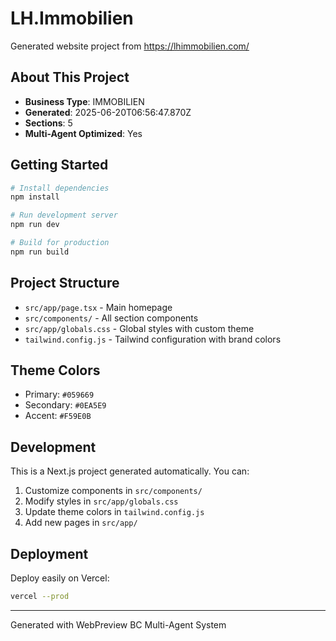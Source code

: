 # LH.Immobilien

Generated website project from https://lhimmobilien.com/

## About This Project

- **Business Type**: IMMOBILIEN
- **Generated**: 2025-06-20T06:56:47.870Z
- **Sections**: 5
- **Multi-Agent Optimized**: Yes

## Getting Started

```bash
# Install dependencies
npm install

# Run development server
npm run dev

# Build for production
npm run build
```

## Project Structure

- `src/app/page.tsx` - Main homepage
- `src/components/` - All section components
- `src/app/globals.css` - Global styles with custom theme
- `tailwind.config.js` - Tailwind configuration with brand colors

## Theme Colors

- Primary: `#059669`
- Secondary: `#0EA5E9`
- Accent: `#F59E0B`

## Development

This is a Next.js project generated automatically. You can:

1. Customize components in `src/components/`
2. Modify styles in `src/app/globals.css`
3. Update theme colors in `tailwind.config.js`
4. Add new pages in `src/app/`

## Deployment

Deploy easily on Vercel:

```bash
vercel --prod
```

---

Generated with WebPreview BC Multi-Agent System